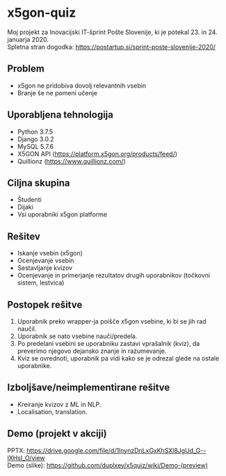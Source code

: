 # x5gon-quiz
Moj projekt za Inovacijski IT-šprint Pošte Slovenije, ki je potekal 23. in 24. januarja 2020.  
Spletna stran dogodka: <https://postartup.si/sprint-poste-slovenije-2020/>

## Problem
- x5gon ne pridobiva dovolj relevantnih vsebin
- Branje še ne pomeni učenje

## Uporabljena tehnologija
- Python 3.7.5
- Django 3.0.2
- MySQL 5.7.6
- X5GON API (<https://platform.x5gon.org/products/feed/>)
- Quillionz (<https://www.quillionz.com/>)

## Ciljna skupina
- Študenti
- Dijaki
- Vsi uporabniki x5gon platforme

## Rešitev
- Iskanje vsebin (x5gon)
- Ocenjevanje vsebin
- Sestavljanje kvizov
- Ocenjevanje in primerjanje rezultatov drugih uporabnikov (točkovni sistem, lestvica)

## Postopek rešitve
1. Uporabnik preko wrapper-ja poišče x5gon vsebine, ki bi se jih rad naučil.
1. Uporabnik se nato vsebine nauči/predela.
1. Po predelani vsebini se uporabniku zastavi vprašalnik (kviz), da preverimo njegovo dejansko znanje in razumevanje.
1. Kviz se ovrednoti, uporabnik pa vidi kako se je odrezal glede na ostale uporabnike.

## Izboljšave/neimplementirane rešitve
- Kreiranje kvizov z ML in NLP.
- Localisation, translation.

## Demo (projekt v akciji)
PPTX: https://drive.google.com/file/d/1lnynzDnLxGxKhSXl8JgUd_G--IXHsI_O/view  
Demo (slike): <https://github.com/duplxey/x5quiz/wiki/Demo-(preview)>
